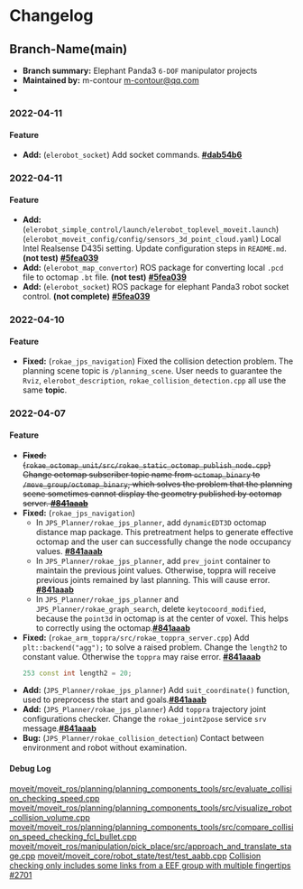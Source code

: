 # Changelog

## Branch-Name(main)
- **Branch summary:** Elephant Panda3 `6-DOF` manipulator projects
- **Maintained by:** m-contour <m-contour@qq.com>
- 
### 2022-04-11 
#### Feature
- **Add:** (`elerobot_socket`) Add socket commands. **[#dab54b6](https://github.com/Master-sx/eleRobotJPS/commit/dab54b6501a6a05910517343d2ae22ba320fbc00)**
 
### 2022-04-11 
#### Feature
- **Add:** (`elerobot_simple_control/launch/elerobot_toplevel_moveit.launch`) (`elerobot_moveit_config/config/sensors_3d_point_cloud.yaml`) Local Intel Realsense D435i setting. Update configuration steps in `README.md`. **(not test)** **[#5fea039](https://github.com/Master-sx/eleRobotJPS/commit/5fea03935fd0ed8de0ddb22ea4f48c32a1eb1c32)**
- **Add:** (`elerobot_map_convertor`) ROS package for converting local `.pcd` file to octomap `.bt` file. **(not test)** **[#5fea039](https://github.com/Master-sx/eleRobotJPS/commit/5fea03935fd0ed8de0ddb22ea4f48c32a1eb1c32)**
- **Add:** (`elerobot_socket`) ROS package for elephant Panda3 robot socket control. **(not complete)** **[#5fea039](https://github.com/Master-sx/eleRobotJPS/commit/5fea03935fd0ed8de0ddb22ea4f48c32a1eb1c32)**

### 2022-04-10 
#### Feature
- **Fixed:** (`rokae_jps_navigation`) Fixed the collision detection problem. The planning scene topic is `/planning_scene`. User needs to guarantee the `Rviz`, `elerobot_description`, `rokae_collision_detection.cpp` all use the same **topic**.

### 2022-04-07 
#### Feature
- ~~**Fixed:** (`rokae_octomap_unit/src/rokae_static_octomap_publish_node.cpp`) Change octomap subscriber topic name from `octomap_binary` to `/move_group/octomap_binary`, which solves the problem that the planning scene sometimes cannot display the geometry published by octomap server. **[#841aaab](https://github.com/Master-sx/eleRobotJPS/commit/841aaabc6ad1139cd57a78d33c748139be285d88)**~~
- **Fixed:** (`rokae_jps_navigation`) 
  - In `JPS_Planner/rokae_jps_planner`, add `dynamicEDT3D` octomap distance map package. This pretreatment helps to generate effective octomap and the user can successfully change the node occupancy values. **[#841aaab](https://github.com/Master-sx/eleRobotJPS/commit/841aaabc6ad1139cd57a78d33c748139be285d88)**
  - In `JPS_Planner/rokae_jps_planner`, add `prev_joint` container to maintain the previous joint values. Otherwise, toppra will receive previous joints remained by last planning. This will cause error. **[#841aaab](https://github.com/Master-sx/eleRobotJPS/commit/841aaabc6ad1139cd57a78d33c748139be285d88)**
  - In `JPS_Planner/rokae_jps_planner` and `JPS_Planner/rokae_graph_search`, delete `keytocoord_modified`, because the `point3d` in octomap is at the center of voxel. This helps to correctly using the octomap.**[#841aaab](https://github.com/Master-sx/eleRobotJPS/commit/841aaabc6ad1139cd57a78d33c748139be285d88)**
- **Fixed:** (`rokae_arm_toppra/src/rokae_toppra_server.cpp`) Add `plt::backend("agg");` to solve a raised problem. Change the `length2` to constant value. Otherwise the `toppra` may raise error. **[#841aaab](https://github.com/Master-sx/eleRobotJPS/commit/841aaabc6ad1139cd57a78d33c748139be285d88)**
  ```c++
  253 const int length2 = 20;
  ```
- **Add:** (`JPS_Planner/rokae_jps_planner`) Add `suit_coordinate()` function, used to preprocess the start and goals.**[#841aaab](https://github.com/Master-sx/eleRobotJPS/commit/841aaabc6ad1139cd57a78d33c748139be285d88)**
- **Add:** (`JPS_Planner/rokae_jps_planner`) Add `toppra` trajectory joint configurations checker. Change the `rokae_joint2pose` service `srv` message.**[#841aaab](https://github.com/Master-sx/eleRobotJPS/commit/841aaabc6ad1139cd57a78d33c748139be285d88)**
- **Bug:** (`JPS_Planner/rokae_collision_detection`) Contact between environment and robot without examination.
#### Debug Log

[moveit/moveit_ros/planning/planning_components_tools/src/evaluate_collision_checking_speed.cpp](https://github.com/ros-planning/moveit/blob/cce0ffe58c3f472fc5bf76b1ec364d29d2fa7252/moveit_ros/planning/planning_components_tools/src/evaluate_collision_checking_speed.cpp)
[moveit/moveit_ros/planning/planning_components_tools/src/visualize_robot_collision_volume.cpp](https://github.com/ros-planning/moveit/blob/3361b2d1b6b2feabc2d3e93c75653f5a00e87fa4/moveit_ros/planning/planning_components_tools/src/visualize_robot_collision_volume.cpp)
[moveit/moveit_ros/planning/planning_components_tools/src/compare_collision_speed_checking_fcl_bullet.cpp](https://github.com/ros-planning/moveit/blob/779b7c8b019f70898d4de3189f9261c9697d9b9f/moveit_ros/planning/planning_components_tools/src/compare_collision_speed_checking_fcl_bullet.cpp#L92)
[moveit/moveit_ros/manipulation/pick_place/src/approach_and_translate_stage.cpp](https://github.com/ros-planning/moveit/blob/cce0ffe58c3f472fc5bf76b1ec364d29d2fa7252/moveit_ros/manipulation/pick_place/src/approach_and_translate_stage.cpp)
[moveit/moveit_core/robot_state/test/test_aabb.cpp](https://github.com/ros-planning/moveit/blob/3361b2d1b6b2feabc2d3e93c75653f5a00e87fa4/moveit_core/robot_state/test/test_aabb.cpp)
[Collision checking only includes some links from a EEF group with multiple fingertips #2701](https://github.com/ros-planning/moveit/issues/2701)